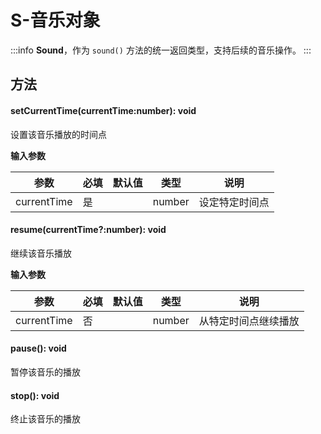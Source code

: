 <script setup>
import '/style.css'
</script>

# S-音乐对象

:::info
**Sound**，作为 `sound()` 方法的统一返回类型，支持后续的音乐操作。
:::

## 方法

#### <font id="API" />setCurrentTime(<font id="Type">currentTime:number</font>)<font id="Type">: void</font>

设置该音乐播放的时间点

**输入参数**

| **参数**    | **必填** | **默认值** | **类型** | **说明**       |
| ----------- | -------- | ---------- | -------- | -------------- |
| currentTime | 是       |            | number   | 设定特定时间点 |

#### <font id="API" />resume(<font id="Type">currentTime?:number</font>)<font id="Type">: void</font>

继续该音乐播放

**输入参数**

| **参数**    | **必填** | **默认值** | **类型** | **说明**             |
| ----------- | -------- | ---------- | -------- | -------------------- |
| currentTime | 否       |            | number   | 从特定时间点继续播放 |

#### <font id="API" />pause()<font id="Type">: void</font>

暂停该音乐的播放

#### <font id="API" />stop()<font id="Type">: void</font>

终止该音乐的播放

